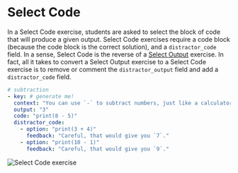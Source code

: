# Select Code

In a Select Code exercise, students are asked to select the block of code that
will produce a given output. Select Code exercises require a code block (because
the code block is the correct solution), and a `distractor_code` field. In a
sense, Select Code is the reverse of a [Select
Output](/mobile/exercises/select-output.md) exercise. In fact, all it takes to
convert a Select Output exercise to a Select Code exercise is to remove or
comment the `distractor_output` field and add a `distractor_code` field.

```yaml
# subtraction
- key: # generate me!
  context: "You can use `-` to subtract numbers, just like a calculator."
  output: "3"
  code: "print(8 - 5)"
  distractor_code:
    - option: "print(3 + 4)"
      feedback: "Careful, that would give you `7`."
    - option: "print(10 - 1)"
      feedback: "Careful, that would give you `9`."
```

![Select Code exercise](/images/mobile/select-code-small.png)
